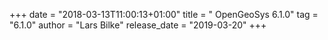 +++
date = "2018-03-13T11:00:13+01:00"
title = " OpenGeoSys 6.1.0"
tag = "6.1.0"
author = "Lars Bilke"
release_date = "2019-03-20"
+++


